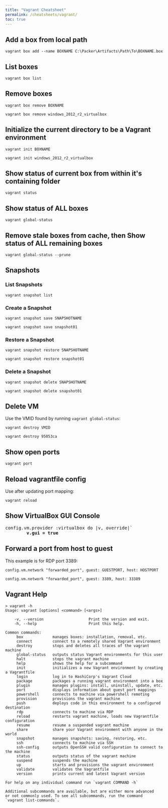 ```yaml
---
title: "Vagrant Cheatsheet"
permalink: /cheatsheets/vagrant/
toc: true
---
```


## Add a box from local path

`vagrant box add --name BOXNAME C:\Packer\Artifacts\Path\To\BOXNAME.box`

## List boxes

`vagrant box list`

## Remove boxes

`vagrant box remove BOXNAME`

`vagrant box remove windows_2012_r2_virtualbox`

## Initialize the current directory to be a Vagrant environment

`vagrant init BOXNAME`

`vagrant init windows_2012_r2_virtualbox`

## Show status of current box from within it's containing folder

`vagrant status`

## Show status of ALL boxes

`vagrant global-status`

## Remove stale boxes from cache, then Show status of ALL remaining boxes

`vagrant global-status --prune`

## Snapshots

### List Snapshots

`vagrant snapshot list`

### Create a Snapshot

`vagrant snapshot save SNAPSHOTNAME`

`vagrant snapshot save snapshot01`

### Restore a Snapshot

`vagrant snapshot restore SNAPSHOTNAME`

`vagrant snapshot restore snapshot01`

### Delete a Snapshot

`vagrant snapshot delete SNAPSHOTNAME`

`vagrant snapshot delete snapshot01`

## Delete VM

Use the VMID found by running `vagrant global-status`:

`vagrant destroy VMID`

`vagrant destroy 95053ca`

## Show open ports

`vagrant port`

## Reload vagrantfile config

Use after updating port mapping:

`vagrant reload`

## Show VirtualBox GUI Console

<pre>
config.vm.provider :virtualbox do |v, override|`
        <b>v.gui = true</b>
</pre>

## Forward a port from host to guest

This example is for RDP port 3389:

`config.vm.network "forwarded_port", guest: GUESTPORT, host: HOSTPORT`

`config.vm.network "forwarded_port", guest: 3389, host: 33389`

## Vagrant Help

```code
> vagrant -h
Usage: vagrant [options] <command> [<args>]

    -v, --version                    Print the version and exit.
    -h, --help                       Print this help.

Common commands:
     box             manages boxes: installation, removal, etc.
     connect         connect to a remotely shared Vagrant environment
     destroy         stops and deletes all traces of the vagrant machine
     global-status   outputs status Vagrant environments for this user
     halt            stops the vagrant machine
     help            shows the help for a subcommand
     init            initializes a new Vagrant environment by creating a Vagrantfile
     login           log in to HashiCorp's Vagrant Cloud
     package         packages a running vagrant environment into a box
     plugin          manages plugins: install, uninstall, update, etc.
     port            displays information about guest port mappings
     powershell      connects to machine via powershell remoting
     provision       provisions the vagrant machine
     push            deploys code in this environment to a configured destination
     rdp             connects to machine via RDP
     reload          restarts vagrant machine, loads new Vagrantfile configuration
     resume          resume a suspended vagrant machine
     share           share your Vagrant environment with anyone in the world
     snapshot        manages snapshots: saving, restoring, etc.
     ssh             connects to machine via SSH
     ssh-config      outputs OpenSSH valid configuration to connect to the machine
     status          outputs status of the vagrant machine
     suspend         suspends the machine
     up              starts and provisions the vagrant environment
     validate        validates the Vagrantfile
     version         prints current and latest Vagrant version

For help on any individual command run `vagrant COMMAND -h`

Additional subcommands are available, but are either more advanced
or not commonly used. To see all subcommands, run the command
`vagrant list-commands`.
```
